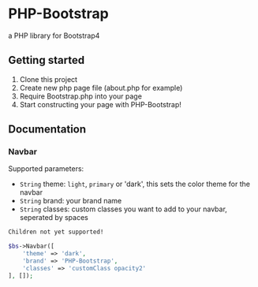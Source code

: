 # PHP-Bootstrap
a PHP library for Bootstrap4

## Getting started
1. Clone this project
2. Create new php page file (about.php for example)
3. Require Bootstrap.php into your page
4. Start constructing your page with PHP-Bootstrap!

## Documentation

### Navbar
Supported parameters:
- `String` theme: `light`, `primary` or 'dark', this sets the color theme for the navbar
- `String` brand: your brand name
- `String` classes: custom classes you want to add to your navbar, seperated by spaces

```diff
Children not yet supported!
```

```php
$bs->Navbar([
    'theme' => 'dark',
    'brand' => 'PHP-Bootstrap',
    'classes' => 'customClass opacity2'
], []);
```
